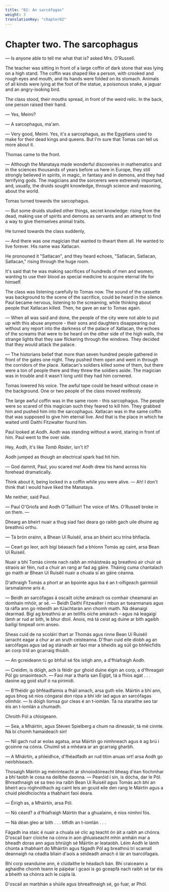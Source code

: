 ```yaml
---
title: "02: An sarcófagas"
weight: 3
translationKey: "chapter02"
---
```


# Chapter two. The sarcophagus

— Is anyone able to tell me what that is? asked Mrs. O'Russell.

The teacher was sitting in front of a large coffin of dark stone that was lying on a high stand. The coffin was shaped like a person, with crooked and rough eyes and mouth, and its hands were folded on its stomach. Animals of all kinds were lying at the foot of the statue, a poisonous snake, a jaguar and an angry-looking bird.

The class stood, their mouths spread, in front of the weird relic. In the back, one person raised their hand.

— Yes, Meimi?

— A sarcophagus, ma'am.

— Very good, Meimi. Yes, it's a sarcophagus, as the Egyptians used to make for their dead kings and queens. But I'm sure that Tomas can tell us more about it.

Thomas came to the front.

— Although the Manataya made wonderful discoveries in mathematics and in the sciences thousands of years before us here in Europe, they still strongly believed in spirits, in magic, in fantasy and in demons, and they had terrifying gods. The magicians and the sorcerers were extremely important, and, usually, the druids sought knowledge, through science and reasoning, about the world.

Tomas turned towards the sarcophagus.

— But some druids studied other things, secret knowledge: rising from the dead, making use of spirits and demons as servants and an attempt to find a way to give themselves animal traits.

He turned towards the class suddenly,

— And there was one magician that wanted to thwart them all. He wanted to live forever. His name was Xatlacan.

He pronouned it "Satlacan", and they heard echoes, "Satlacan, Satlacan, Satlacan," rising through the huge room.

It's said that he was making sacrifices of hundreds of men and women, wanting to use their blood as special medicine to acquire eternal life for himself.

The class was listening carefully to Tomas now. The sound of the cassette was background to the scene of the sacrifice, could be heard in the silence. Paul became nervous, listening to the screaming, while thinking about people that Xatlacan killed.   Then, he gave an ear to Tomas again.

— When all was said and done, the people of the city were not able to put up with this abuse anymore - their sons and daughters disappearing out without any report into the darkness of the palace of Xatlacan, the echoes of the screams that were to be heard on the other side of the high walls, the strange lights that they saw flickering through the windows. They decided that they would attack the palace.

— The historians belief that more than seven hundred people gathered in front of the gates one night. They pushed them open and went in through the corridors of the place. Xatlacan's soldiers killed some of them, but there were a ton of people there and they threw the soldiers aside. The magician was in trouble and it wasn't long until they had him cornered.

Tomas lowered his voice. The awful tape could be heard without cease in the background. One or two people of the class moved restlessly.

The large awful coffin was in the same room - this sarcophagus. The people were so scared of this magician such they feared to kill him. They grabbed him and pushed him into the sarcophagus. Xatlacan was in the same coffin that was supposed to give him eternal live.  And that is the place in which he waited until Daithí Fitzwalter found him.

Paul looked at Aodh. Aodh was standing without a word, staring in front of him. Paul went to the over side.

Hey, Aodh, it's like _Tomb Raider_, isn't it?

Aodh jumped as though an electrical spark had hit him.

— God damnit, Paul, you scared me! Aodh drew his hand across his forehead dramatically.

Think about it, being locked in a coffin while you were alive. — Ah! I don't think that I would have liked the Manataya.

Me neither, said Paul.

— Paul O'Griofa and Aodh O'Tailliuir! The voice of Mrs. O'Russell broke in on them. — 

Dhearg an bheirt nuair a thug siad faoi deara go raibh gach uile dhuine ag breathnú orthu.

— Tá brón orainn, a Bhean Uí Ruiséil, arsa an bheirt acu trína bhfiacla.

— Ceart go leor, ach bígí béasach fad a bhíonn Tomás ag caint, arsa Bean Uí Ruiséil.

Nuair a bhí Tomás cinnte nach raibh an mháistreás ag breathnú air chuir sé straois air féin, rud a chuir an rang ar fad ag gáire. Tháinig cuma chantalach go maith ar Bhean Uí Ruiséil nuair a chuala sí an gáire céanna.

D'athraigh Tomás a phort ar an bpointe agus ba é an t-oifigeach gairmiúil iarsmalainne arís é.

— Beidh an sarcófagas á oscailt oíche amárach os comhair cheamaraí an domhain mhóir, ar sé. — Beidh Daithí Fitzwalter i mbun an tsearmanais agus tá ráfla ann go mbeidh an tUachtarán ann chomh maith. Ná déanaigí dearmad. Bígí ag breathnú ar an teilifís oíche amárach – agus ná leagaigí lámh ar rud ar bith, le bhur dtoil. Anois, má tá ceist ag duine ar bith agaibh bailígí timpeall orm anseo.

Sheas cuid de na scoláirí thart ar Thomás agus rinne Bean Uí Ruiséil iarracht eagar a chur ar an sruth ceisteanna. D'fhan cuid eile díobh ag an sarcófagas agus iad ag stánadh air faoi mar a bheidís ag súil go bhfeicfidís an corp tríd an gcarraig thiubh.

— An gcreideann tú go bhfuil sé fós istigh ann, a d'fhiafraigh Aodh.

— Creidim, is dóigh, ach is féidir gur ghoid duine éigin an corp, a d'fhreagair Pól go smaointeach. — Faoi mar a tharla san Éigipt, tá a fhios agat . . . daoine ag goid stuif ó na pirimidí.

— B'fhéidir go bhféadfaimis a fháil amach, arsa guth eile. Máirtín a bhí ann, agus bhog sé níos cóngaraí don rópa a bhí idir iad agus an sarcófagas ollmhór. — Is dóigh liomsa gur cleas é an t-iomlán. Tá na staraithe seo tar éis an t-iomlán a chumadh.

Chroith Pól a chloigeann.

— Sea, a Mháirtín, agus Steven Spielberg a chum na dineasáir, tá mé cinnte. Ná bí chomh hamaideach sin!

— Níl gach rud ar eolas agatsa, arsa Máirtín go nimhneach agus é ag brú i gcoinne na cónra. Chuimil sé a mhéara ar an gcarraig gharbh.

— A Mháirtín, a phleidhce, d'fhéadfadh an rud titim anuas ort! arsa Aodh go neirbhíseach.

Thosaigh Máirtín ag méirínteacht ar shnoíodóireacht bheag d'éan fíochmhar a bhí taobh le cosa na deilbhe daonna. — Pearóid í sin, is dócha, dar le Pól. Bhreathnaigh sé sa treo ina raibh Bean Uí Ruiséil agus Tomás ach bhí an bheirt acu róghnóthach ag caint leis an gcuid eile den rang le Máirtín agus a chuid pleidhcíochta a thabhairt faoi deara.

— Éirigh as, a Mháirtín, arsa Pól.

— Nó céard? a d'fhiafraigh Máirtín thar a ghualainn, é níos nimhní fós.

— Ná déan gleo ar bith . . . titfidh an t-iomlán . . .

Fágadh ina staic é nuair a chuala sé clic ag teacht ón áit a raibh an chónra. D'oscail barr cloiche na cónra in aon ghluaiseacht mhín amháin mar a bheadh doras ann agus bhrúigh sé Máirtín ar leataobh. Léim Aodh le lámh chúnta a thabhairt do Mháirtín agus fágadh Pól ag breathnú trí scamall deannaigh na céadta bliain d'aois a séideadh amach ó lár an tsarcófagais.

Bhí corp seanduine ann, é clúdaithe le héadach bán. Bhí craiceann a aghaidhe chomh teann le páipéar i gcaoi is go gceapfá nach raibh sé tar éis a bheith sa chónra ach le cúpla lá.

D'oscail an marbhán a shúile agus bhreathnaigh sé, go fuar, ar Phól.
